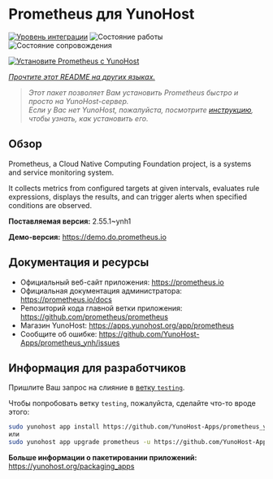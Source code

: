 <!--
Важно: этот README был автоматически сгенерирован <https://github.com/YunoHost/apps/tree/master/tools/readme_generator>
Он НЕ ДОЛЖЕН редактироваться вручную.
-->

# Prometheus для YunoHost

[![Уровень интеграции](https://dash.yunohost.org/integration/prometheus.svg)](https://ci-apps.yunohost.org/ci/apps/prometheus/) ![Состояние работы](https://ci-apps.yunohost.org/ci/badges/prometheus.status.svg) ![Состояние сопровождения](https://ci-apps.yunohost.org/ci/badges/prometheus.maintain.svg)

[![Установите Prometheus с YunoHost](https://install-app.yunohost.org/install-with-yunohost.svg)](https://install-app.yunohost.org/?app=prometheus)

*[Прочтите этот README на других языках.](./ALL_README.md)*

> *Этот пакет позволяет Вам установить Prometheus быстро и просто на YunoHost-сервер.*  
> *Если у Вас нет YunoHost, пожалуйста, посмотрите [инструкцию](https://yunohost.org/install), чтобы узнать, как установить его.*

## Обзор

Prometheus, a Cloud Native Computing Foundation project, is a systems and service monitoring system.

It collects metrics from configured targets at given intervals, evaluates rule expressions, displays the results, and can trigger alerts when specified conditions are observed.


**Поставляемая версия:** 2.55.1~ynh1

**Демо-версия:** <https://demo.do.prometheus.io>
## Документация и ресурсы

- Официальный веб-сайт приложения: <https://prometheus.io>
- Официальная документация администратора: <https://prometheus.io/docs>
- Репозиторий кода главной ветки приложения: <https://github.com/prometheus/prometheus>
- Магазин YunoHost: <https://apps.yunohost.org/app/prometheus>
- Сообщите об ошибке: <https://github.com/YunoHost-Apps/prometheus_ynh/issues>

## Информация для разработчиков

Пришлите Ваш запрос на слияние в [ветку `testing`](https://github.com/YunoHost-Apps/prometheus_ynh/tree/testing).

Чтобы попробовать ветку `testing`, пожалуйста, сделайте что-то вроде этого:

```bash
sudo yunohost app install https://github.com/YunoHost-Apps/prometheus_ynh/tree/testing --debug
или
sudo yunohost app upgrade prometheus -u https://github.com/YunoHost-Apps/prometheus_ynh/tree/testing --debug
```

**Больше информации о пакетировании приложений:** <https://yunohost.org/packaging_apps>
